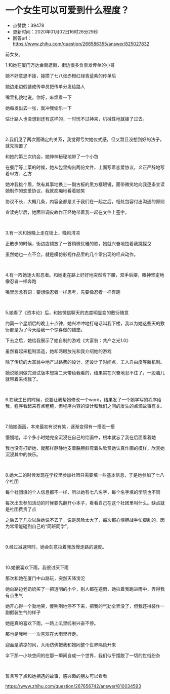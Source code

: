 # 一个女生可以可爱到什么程度？
- 点赞数：39478
- 更新时间：2020年01月02日16时26分29秒
- 回答url：https://www.zhihu.com/question/266586355/answer/825027832
<body>
 <p data-pid="9O6eM6Sk">前女友。</p>
 <p data-pid="qUEVYLGd">1.和她在厦门万达金街逛街，街边很多负责发传单的小哥</p>
 <p data-pid="RKwFdXPv">她不好意思不接，接攒了七八张赤橙红绿青蓝紫的传单后</p>
 <p data-pid="ZbnMCE7l">她边走边假装成传单员把传单分发给路人</p>
 <p data-pid="Cok9yZv7">嘴里礼貌地说，你好，麻烦看一下</p>
 <p data-pid="htHwFVnQ">她每发出去一张，就冲我偷乐一下</p>
 <p data-pid="JSdm83DR">估计路人也没想到还有这样的，一时恍不过神来，机械性地就接了过去。</p>
 <p class="ztext-empty-paragraph"><br></p>
 <p data-pid="KMNdebVP">2.我们见了两次面确定的关系，我觉得亏欠她仪式感，但又暂且没想到好的法子，就先搁置了</p>
 <p data-pid="AOqO3ihE">和她的第三次约会，她神神秘秘地带了一个小包</p>
 <p data-pid="Xg1RLh9M">在餐厅等上菜的时候，她从包里掏出两份文件，上面写着恋爱协议，义正严辞地写着甲方、乙方</p>
 <p data-pid="g74qQ_PL">她冲我挑个眉，煞有其事地换上一副古板的黑方框眼镜，面带微笑地向我逐条宣读她制作的恋爱协议，我就痴痴地看着她笑</p>
 <p data-pid="KAVxAXMX">协议不长，大概几条，内容全都是关于我们在一起之后，相处包容付出沟通的原则</p>
 <p data-pid="qLFzKx9a">宣读完毕后，她面带调皮故作正经地带着我一起在文件上签字。</p>
 <p class="ztext-empty-paragraph"><br></p>
 <p data-pid="ZJzHEY9I">3.有一次和她晚上走在街上，晚风清凉</p>
 <p data-pid="peKSWlEe">正散步的时候，街边店铺放了一首稍微优雅的歌，她就兴奋地拉着我跳探戈</p>
 <p data-pid="i7au9K73">虽然她也一点不会，就是模仿影视作品里的几个常出现的经典动作。</p>
 <p class="ztext-empty-paragraph"><br></p>
 <p data-pid="kJRT4U_k">4.有一阵她迷火影忍者。和她走在路上好好地突然弯下腰，双手后摆，眼神坚定地像忍者一样奔跑</p>
 <p data-pid="XVjXY8XO">嘴里念念有词：要想像忍者一样思考，先要像忍者一样奔跑</p>
 <p class="ztext-empty-paragraph"><br></p>
 <p data-pid="gTjl5_ki">5.她看了《资本论》后，和她微信聊天的态度明显变的敷衍随意</p>
 <p data-pid="u6xW5mTK">约莫一个星期后的晚上十点钟，她兴冲冲地打电话叫我下楼，我以为她这些天的敷衍都是为了今天给我一个惊喜做的铺垫。</p>
 <p data-pid="49vzNIp9">下去之后，她给我展示了她自制的游戏《大富翁：共产之光1.0》</p>
 <p data-pid="VozDwIBE">虽然看起来粗制滥造，她却两眼放光和我介绍她的游戏</p>
 <p data-pid="36pMH-05">除了传统的大富翁中地产过路费的设计，还设计了时间点，工人自由度等新机制。</p>
 <p data-pid="lu_tyFko">她说她刚做完测试版本想第二天带给我看的，结果实在兴奋地忍不住了，一股脑儿就带着来找我了。</p>
 <p class="ztext-empty-paragraph"><br></p>
 <p data-pid="bZIcTJH8">6.在我生日的时候，说要让我帮她修改一个word，结果发了一个她学写的程序给我，程序看起来有点粗糙，但程序内容的设计和我们之间的发生的点滴故事有关。</p>
 <p class="ztext-empty-paragraph"><br></p>
 <p data-pid="HzfKwcEB">7.陪她画画，本来最初有说有笑，逐渐变得有一搭没一搭</p>
 <p data-pid="hc9Xls8H">慢慢地，半个多小时她完全沉浸在自己的绘画中，根本就忘了我在后面看着她</p>
 <p data-pid="_N1vSSuy">我也没有打断她，就那样静静地支着胳膊斜弯着头欣赏她认真作画的模样，欣赏她沉浸其中的快乐。</p>
 <p class="ztext-empty-paragraph"><br></p>
 <p data-pid="tiqabQ8i">8.她大二的时候发现在学校里参加社团只需要填一些基本信息，于是她参加了七八个社团</p>
 <p data-pid="PPgrcQAF">每个社团填的个人信息都不一样，所以她有七八名字，每个名字填的学院也不同</p>
 <p data-pid="q_jMKgHf">每次出去参加活动的时候要先翻开小本子，看看自己在这个社团里叫什么。缺点就是社团费贵了点</p>
 <p data-pid="RW5azt0h">之后去了几次以后她说不去了，说是风险太大了，每次都心惊胆战手忙脚乱的，因为常常能碰到自己的“同班同学”。</p>
 <p class="ztext-empty-paragraph"><br></p>
 <p data-pid="OswUSZKg">9.经过减速带时，她会刻意拉着我放慢走路的速度。</p>
 <p class="ztext-empty-paragraph"><br></p>
 <p data-pid="FA1ZefZJ">10.她很喜欢下雨，我很讨厌下雨</p>
 <p data-pid="TeuAMAiC">那次和她在厦门中山路玩，突然天降滂沱</p>
 <p data-pid="jEQtuMAu">她向路边老奶奶买了一把透明的小伞，别人都在避雨，她拉着我跑进雨中，弄得我有点生气</p>
 <p data-pid="k9Rqubiq">她开心得一个劲地笑，傻咧咧地停不下来，把我的气劲全弄没了，但我还得装作一副假装生气的样子</p>
 <p data-pid="uct8dJ8q">她是真的喜欢下雨，一路上叽里呱啦兴奋不停。</p>
 <p data-pid="TsZ9AkEX">那也是我唯一一次喜欢在大雨里行走。</p>
 <p data-pid="awszHjF1">迎面是清凉的风，大雨仿佛把我和她同整个世界隔绝开来</p>
 <p data-pid="bv6geZK5">伞下那一小块空间的在那一瞬间自成一个世界，我们似乎摆脱了一切的世俗纷杂</p>
 <p class="ztext-empty-paragraph"><br></p>
 <p data-pid="l69dPgne">暂且写了点和她相遇的故事，感兴趣的朋友可以看看</p>
 <p data-pid="2aOXaKPO"><a href="https://www.zhihu.com/question/267656742/answer/810034593" class="internal"><span class="invisible">https://www.</span><span class="visible">zhihu.com/question/2676</span><span class="invisible">56742/answer/810034593</span><span class="ellipsis"></span></a></p>
</body>